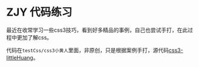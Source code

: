 # ZJY 代码练习

最近在收常学习一些css3技巧，看到好多精品的事例，自己也尝试手打，在此过程中更加了解css。

代码在`testCss/css3小黄人`里面，非原创，只是根据案例手打，源代码[css3-littleHuang](https://github.com/JR93/css3-littleHuang)。
